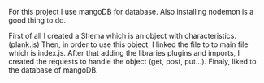 For this project I use mangoDB for database. 
Also installing nodemon is a good thing to do.

First of all I created a Shema which is an object with characteristics. (plank.js)
Then, in order to use this object, I linked the file to to main file which is index.js.
After that adding the libraries plugins and imports, I created the requests to handle
the object (get, post, put...).
Finaly, liked to the database of mangoDB.